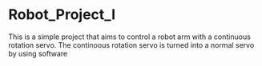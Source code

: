 # Robot_Project_I
This is a simple project that aims to control a robot arm with a continuous rotation servo. The continoous rotation servo is turned into a normal servo by using software  
